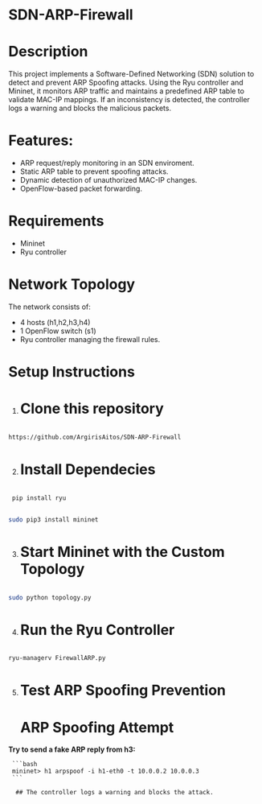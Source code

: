# SDN-ARP-Firewall


# Description 
This project implements a Software-Defined Networking (SDN) solution to detect and prevent ARP Spoofing attacks. Using the Ryu controller and Mininet, it monitors ARP traffic and maintains a predefined ARP table to validate MAC-IP mappings. If an inconsistency is detected, the controller logs a warning and blocks the malicious packets.


# Features:

- ARP request/reply monitoring in an SDN enviroment.
- Static ARP table to prevent spoofing attacks.
- Dynamic detection of unauthorized MAC-IP changes.
- OpenFlow-based packet forwarding.


 # Requirements 

 - Mininet
 - Ryu controller 




# Network Topology
 The network consists of:

 - 4 hosts (h1,h2,h3,h4)
 - 1 OpenFlow switch (s1)
 - Ryu controller managing the firewall rules.



# Setup Instructions 

1. # Clone this repository 
```bash 

https://github.com/ArgirisAitos/SDN-ARP-Firewall

```

2. # Install Dependecies

 ```bash

  pip install ryu 

  ```
  ```bash

  sudo pip3 install mininet 
  
  ```

  3. # Start Mininet with the Custom Topology

  ```bash

  sudo python topology.py 
  
  ```
4. # Run the Ryu Controller 

  ```bash 

  ryu-managerv FirewallARP.py

  ```

  5. # Test ARP Spoofing Prevention 


     # ARP Spoofing Attempt

   **Try to send a fake ARP reply from  h3:**

     ```bash
     mininet> h1 arpspoof -i h1-eth0 -t 10.0.0.2 10.0.0.3 
     ```
      
      ## The controller logs a warning and blocks the attack.














